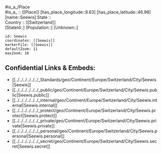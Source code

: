﻿---
location: [46.98,9.63] 
mapzoom: [7,12] 
mapmarker: city 
type: City
tags:
- geo/City


SpocWebEntityId: 34174
isDeleted: false
confidential: public

---
#is_a_/Place  
#is_a_ :: [[Place]] 
[has_place_longitude::9.63] 
[has_place_latitude::46.98] 
[name::Seewis] 
State ::  
Country :: [[Switzerland]]  
[StateId::] 
[Population::] 
[Unknown::] 


```leaflet
id: Seewis
coordinates: [[Seewis]] 
markerFile: [[Seewis]] 
defaultZoom: 11 
maxZoom: 18
```


## Confidential Links & Embeds: 
- [[../../../../../../_Standards/geo/Continent/Europe/Switzerland/City/Seewis|Seewis]] 
- [[../../../../../../_public/geo/Continent/Europe/Switzerland/City/Seewis.public|Seewis.public]] 
- [[../../../../../../_internal/geo/Continent/Europe/Switzerland/City/Seewis.internal|Seewis.internal]] 
- [[../../../../../../_protect/geo/Continent/Europe/Switzerland/City/Seewis.protect|Seewis.protect]] 
- [[../../../../../../_private/geo/Continent/Europe/Switzerland/City/Seewis.private|Seewis.private]] 
- [[../../../../../../_personal/geo/Continent/Europe/Switzerland/City/Seewis.personal|Seewis.personal]] 
- [[../../../../../../_secret/geo/Continent/Europe/Switzerland/City/Seewis.secret|Seewis.secret]] 
